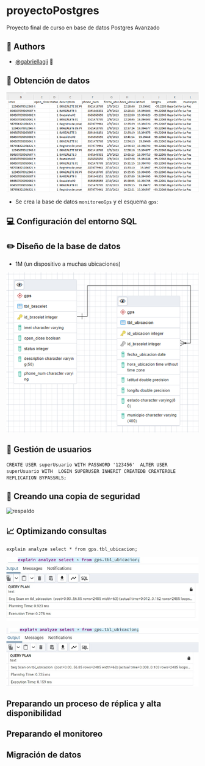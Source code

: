 # proyectoPostgres
Proyecto final de curso en base de datos Postgres Avanzado

## 👧 Authors

- [@gabriellagii](https://www.github.com/gabriellagii) 🌻

## 📝 Obtención de datos

![Entidad-Relacion](imagenes/datos.PNG)

- Se crea la base de datos `monitoreoGps` y el esquema `gps`:


## 💻 Configuración del entorno SQL

## ✏️ Diseño de la base de datos

- 1M (un dispositivo a muchas ubicaciones)
  
![Entidad-Relacion](imagenes/entidad_relacion.PNG)

## 👨 Gestión de usuarios

` CREATE USER superUsuario WITH PASSWORD '123456' 
  ALTER USER superUsuario WITH 
    LOGIN
    SUPERUSER
    INHERIT
    CREATEDB
    CREATEROLE
    REPLICATION
    BYPASSRLS; `

## 🔐 Creando una copia de seguridad

![respaldo](imagenes/respaldo.PNG)

## 📈 Optimizando consultas

` explain analyze select * from gps.tbl_ubicacion; `

![antes](imagenes/analyze.jpeg)

![despues](imagenes/despues.jpeg)
## Preparando un proceso de réplica y alta disponibilidad

## Preparando el monitoreo

## Migración de datos
